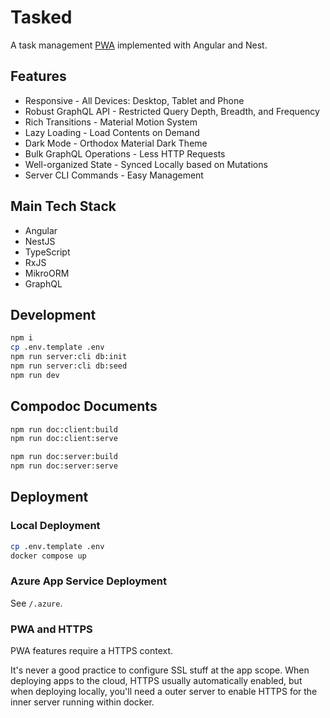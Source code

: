 # Tasked

A task management [PWA](https://developer.mozilla.org/en-US/docs/Web/Progressive_web_apps) implemented with Angular and Nest.

## Features

- Responsive - All Devices: Desktop, Tablet and Phone
- Robust GraphQL API - Restricted Query Depth, Breadth, and Frequency
- Rich Transitions - Material Motion System
- Lazy Loading - Load Contents on Demand
- Dark Mode - Orthodox Material Dark Theme
- Bulk GraphQL Operations - Less HTTP Requests
- Well-organized State - Synced Locally based on Mutations
- Server CLI Commands - Easy Management

## Main Tech Stack

- Angular
- NestJS
- TypeScript
- RxJS
- MikroORM
- GraphQL

## Development

```sh
npm i
cp .env.template .env
npm run server:cli db:init
npm run server:cli db:seed
npm run dev
```

## Compodoc Documents

```sh
npm run doc:client:build
npm run doc:client:serve
```

```sh
npm run doc:server:build
npm run doc:server:serve
```

## Deployment

### Local Deployment

```sh
cp .env.template .env
docker compose up
```

### Azure App Service Deployment

See `/.azure`.

### PWA and HTTPS

PWA features require a HTTPS context.

It's never a good practice to configure SSL stuff at the app scope. When deploying apps to the cloud, HTTPS usually automatically enabled, but when deploying locally, you'll need a outer server to enable HTTPS for the inner server running within docker.
